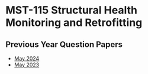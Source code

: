 # MST-115 Structural Health Monitoring and Retrofitting
## Previous Year Question Papers

- [May 2024](May_2024.pdf)
- [May 2023](May_2023.pdf)

